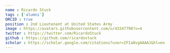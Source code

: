 ```yaml
---
name : Ricardo Stuck
tags : ['alumni']
ORCID : true
position : 2nd Lieutenant at United States Army
image : https://avatars.githubusercontent.com/u/43247798?v=4
twitter : https://twitter.com/RicardoStuck
github : https://github.com/ricardostuck
scholar : https://scholar.google.com/citations?user=IFIa8vgAAAAJ&hl=en
---
```

